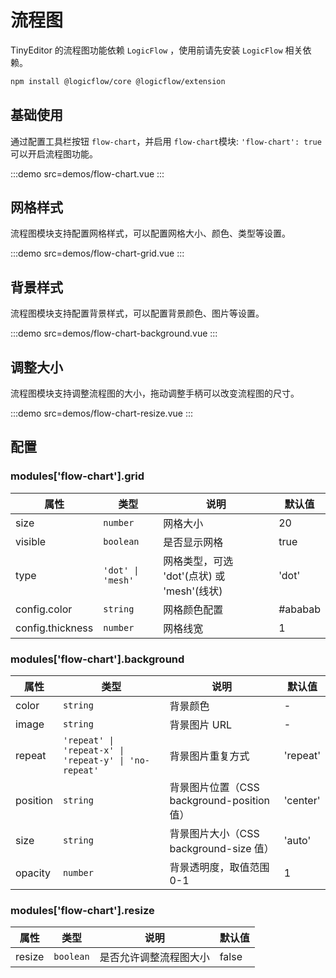 # 流程图

TinyEditor 的流程图功能依赖 `LogicFlow` ，使用前请先安装 `LogicFlow` 相关依赖。

```bash
npm install @logicflow/core @logicflow/extension
```

## 基础使用

通过配置工具栏按钮 `flow-chart`，并启用 `flow-chart`模块: `'flow-chart': true` 可以开启流程图功能。

:::demo src=demos/flow-chart.vue
:::

## 网格样式

流程图模块支持配置网格样式，可以配置网格大小、颜色、类型等设置。

:::demo src=demos/flow-chart-grid.vue
:::

## 背景样式

流程图模块支持配置背景样式，可以配置背景颜色、图片等设置。

:::demo src=demos/flow-chart-background.vue
:::

## 调整大小

流程图模块支持调整流程图的大小，拖动调整手柄可以改变流程图的尺寸。

:::demo src=demos/flow-chart-resize.vue
:::

## 配置

### modules['flow-chart'].grid

| 属性             | 类型              | 说明                                       | 默认值  |
| ---------------- | ----------------- | ------------------------------------------ | ------- |
| size             | `number`          | 网格大小                                   | 20      |
| visible          | `boolean`         | 是否显示网格                               | true    |
| type             | `'dot' \| 'mesh'` | 网格类型，可选 'dot'(点状) 或 'mesh'(线状) | 'dot'   |
| config.color     | `string`          | 网格颜色配置                               | #ababab |
| config.thickness | `number`          | 网格线宽                                   | 1       |

### modules['flow-chart'].background

| 属性     | 类型                                                  | 说明                                       | 默认值   |
| -------- | ----------------------------------------------------- | ------------------------------------------ | -------- |
| color    | `string`                                              | 背景颜色                                   | -        |
| image    | `string`                                              | 背景图片 URL                               | -        |
| repeat   | `'repeat' \| 'repeat-x' \| 'repeat-y' \| 'no-repeat'` | 背景图片重复方式                           | 'repeat' |
| position | `string`                                              | 背景图片位置（CSS background-position 值） | 'center' |
| size     | `string`                                              | 背景图片大小（CSS background-size 值）     | 'auto'   |
| opacity  | `number`                                              | 背景透明度，取值范围 0-1                   | 1        |

### modules['flow-chart'].resize

| 属性   | 类型      | 说明                   | 默认值 |
| ------ | --------- | ---------------------- | ------ |
| resize | `boolean` | 是否允许调整流程图大小 | false  |
